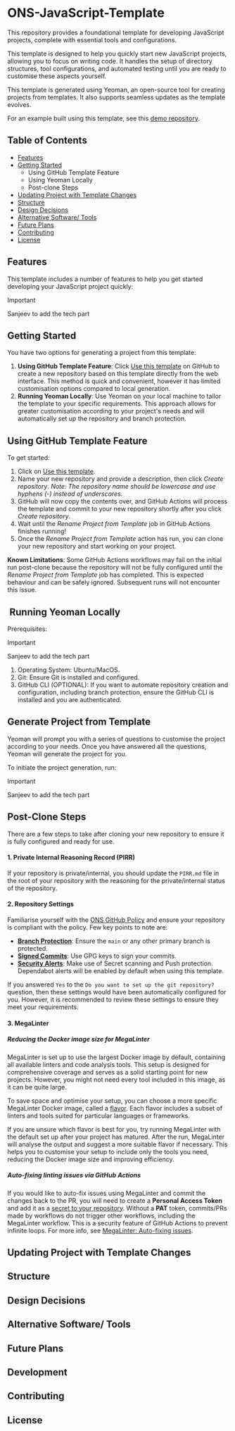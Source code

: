 # ONS-JavaScript-Template

This repository provides a foundational template for developing JavaScript projects, complete with essential tools and configurations.

This template is designed to help you quickly start new JavaScript projects, allowing you to focus on writing code. It handles the setup of directory structures, tool configurations, and automated testing until you are ready to customise these aspects yourself.

This template is generated using Yeoman, an open-source tool for creating projects from templates. It also supports seamless updates as the template evolves.

For an example built using this template, see this [demo repository]().

## Table of Contents

- [Features](#features)
- [Getting Started](#getting-started)
  - Using GitHub Template Feature
  - Using Yeoman Locally
  - Post-clone Steps
- [Updating Project with Template Changes](#updating-project-with-template-changes)
- [Structure](#structure)
- [Design Decisions](#design-decisions)
- [Alternative Software/ Tools](#alternative-software-tools)
- [Future Plans](#future-plans)
- [Contributing](#contributing)
- [License](#license)

## Features

This template includes a number of features to help you get started developing your JavaScript project quickly:

>[!IMPORTANT]
>Sanjeev to add the tech part

## Getting Started

You have two options for generating a project from this template:

1. **Using GitHub Template Feature**: Click [Use this template](https://docs.github.com/en/repositories/creating-and-managing-repositories/creating-a-repository-from-a-template) on GitHub to create a new repository based on this template directly from the web interface. This method is quick and convenient, however it has limited customisation options compared to local generation.
2. **Running Yeoman Locally**: Use Yeoman on your local machine to tailor the template to your specific requirements. This approach allows for greater customisation according to your project's needs and will automatically set up the repository and branch protection.

## Using GitHub Template Feature

To get started:

1. Click on [Use this template](https://docs.github.com/en/repositories/creating-and-managing-repositories/creating-a-repository-from-a-template).
2. Name your new repository and provide a description, then click *Create repository*. *Note: The repository name should be lowercase and use hyphens (-) instead of underscores*.
3. GitHub will now copy the contents over, and GitHub Actions will process the template and commit to your new repository shortly after you click *Create repository*.
4. Wait until the *Rename Project from Template* job in GitHub Actions finishes running!
5. Once the *Rename Project from Template* action has run, you can clone your new repository and start working on your project.

**Known Limitations**: Some GitHub Actions workflows may fail on the initial run post-clone because the repository will not be fully configured until the *Rename Project from Template* job has completed. This is expected behaviour and can be safely ignored. Subsequent runs will not encounter this issue.

##  Running Yeoman Locally

Prerequisites:
>[!IMPORTANT]
>Sanjeev to add the tech part

1. Operating System: Ubuntu/MacOS.
2. Git: Ensure Git is installed and configured.
3. GitHub CLI (OPTIONAL): If you want to automate repository creation and configuration, including branch protection, ensure the GitHub CLI is installed and you are authenticated.

## Generate Project from Template

Yeoman will prompt you with a series of questions to customise the project according to your needs. Once you have answered all the questions, Yeoman will generate the project for you.

To initiate the project generation, run:
>[!IMPORTANT]
>Sanjeev to add the tech part

## Post-Clone Steps
There are a few steps to take after cloning your new repository to ensure it is fully configured and ready for use.

#### 1. Private Internal Reasoning Record (PIRR)

If your repository is private/internal, you should update the `PIRR.md` file in the root of your repository with the
reasoning for the private/internal status of the repository.

#### 2. Repository Settings

Familiarise yourself with the [ONS GitHub Policy](https://github.com/ONSdigital/ons-template/wiki#github-policy) and
ensure your repository is compliant with the policy.
Few key points to note are:

- **[Branch Protection](https://github.com/ONSdigital/ons-template/wiki/5.7-Branch-Protection-rules)**: Ensure
  the `main` or any other primary branch is protected.
- **[Signed Commits](https://github.com/ONSdigital/ons-template/wiki/5.8-Signed-Commits)**: Use GPG keys to sign your commits.
- **[Security Alerts](https://github.com/ONSdigital/ons-template/wiki/6.2-Security)**: Make use of Secret scanning and Push protection. Dependabot alerts will be enabled by default when using this template.

If you answered `Yes` to the `Do you want to set up the git repository?` question, then these settings would have been
automatically configured for you. However, it is recommended to review these settings to ensure they meet your requirements.

#### 3. MegaLinter

##### Reducing the Docker image size for MegaLinter

MegaLinter is set up to use the largest Docker image by default, containing all available linters and code analysis
tools. This setup is designed for comprehensive coverage and serves as a solid starting point for new projects. However,
you might not need every tool included in this image, as it can be quite large.

To save space and optimise your setup, you can choose a more specific MegaLinter Docker image, called a [flavor](https://megalinter.io/latest/flavors/). Each flavor includes a subset of linters and tools suited for particular languages or frameworks.

If you are unsure which flavor is best for you, try running MegaLinter with the default set up after your project has matured. After the run, MegaLinter will analyse the output and suggest a more suitable flavor if necessary. This helps you to customise your setup to include only the tools you need, reducing the Docker image size and improving efficiency.

##### Auto-fixing linting issues via GitHub Actions

If you would like to auto-fix issues using MegaLinter and commit the changes back to the PR, you will need to create
a **Personal Access Token** and add it as a [secret to your repository](https://docs.github.com/en/actions/security-guides/using-secrets-in-github-actions).
Without a **PAT** token, commits/PRs made by workflows do not trigger other workflows, including the MegaLinter workflow. This is a security feature of GitHub Actions to prevent infinite loops. For more info, see [MegaLinter: Auto-fixing issues](https://megalinter.io/latest/config-apply-fixes/#apply-fixes-issues).

## Updating Project with Template Changes

## Structure

## Design Decisions

## Alternative Software/ Tools

## Future Plans

## Development

## Contributing

## License
